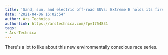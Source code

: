 ```yaml
---
title: 'Sand, sun, and electric off-road SUVs: Extreme E holds its first race'
date: "2021-04-06 16:02:54"
author: Ars Technica
authorlink: https://arstechnica.com/?p=1754831
tags:
- Ars-Technica
---
```

There's a lot to like about this new environmentally conscious race series.